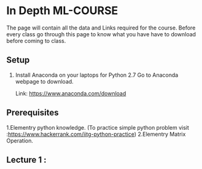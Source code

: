 # In Depth ML-COURSE
The page will contain all the data and Links  required for the course.
 Before every class go through this page to know what you have have to download before coming to class.

## Setup
1. Install Anaconda on your laptops for Python 2.7
	Go to Anaconda webpage to download.
	
	Link: https://www.anaconda.com/download
## Prerequisites
1.Elementry python knowledge.
(To practice simple python problem visit :https://www.hackerrank.com/iitg-python-practice)
2.Elementry Matrix Operation.

## Lecture 1 :
	
